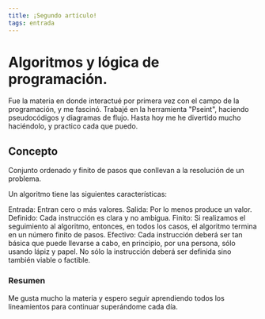 ```yaml
---
title: ¡Segundo artículo!
tags: entrada
---
```


# Algoritmos y lógica de programación.

Fue la materia en donde interactué por primera vez con el campo de la programación, y me fascinó. Trabajé en la herramienta "Pseint", haciendo pseudocódigos y diagramas de flujo. Hasta hoy me he divertido mucho haciéndolo, y practico cada que puedo.


## Concepto

Conjunto ordenado y finito de pasos que conllevan a la resolución de un problema.


Un algoritmo tiene las siguientes características:

Entrada: Entran cero o más valores.
Salida: Por lo menos produce un valor.
Definido: Cada instrucción es clara y no ambigua.
Finito: Si realizamos el seguimiento al algoritmo, entonces, en todos los casos, el algoritmo termina en un número finito de pasos.
Efectivo: Cada instrucción deberá ser tan básica que puede llevarse a cabo, en principio, por una persona, sólo usando lápiz y papel. No sólo la instrucción deberá ser definida sino también viable o factible.



### Resumen

Me gusta mucho la materia y espero seguir aprendiendo todos los lineamientos para continuar superándome cada día. 


